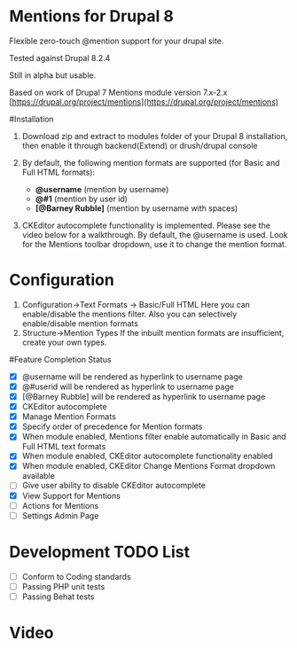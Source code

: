 <!--[![Build Status](https://secure.travis-ci.org/mohankumargupta/mentionsdrupal8module.png?branch=8.x-2.x-dev)](http://travis-ci.org/mohankumargupta/mentionsdrupal8module)-->
# Mentions for Drupal 8

Flexible zero-touch @mention support for your drupal site.

Tested against Drupal 8.2.4

Still in alpha but usable.

Based on work of Drupal 7 Mentions module version 7.x-2.x [https://drupal.org/project/mentions](https://drupal.org/project/mentions)

#Installation
1. Download zip and extract to modules folder of your Drupal 8 installation, then enable it through backend(Extend) or drush/drupal console

2. By default, the following mention formats are supported (for Basic and Full HTML formats):
   - **@username**           (mention by username)
   - **@#1**                 (mention by user id)
   - **\[@Barney Rubble\]**  (mention by username with spaces)

3. CKEditor autocomplete functionality is implemented. Please see the video below for a walkthrough. By default,
   the @username is used. Look for the Mentions toolbar dropdown, use it to change the mention format. 

# Configuration
1. Configuration->Text Formats -> Basic/Full HTML
   Here you can enable/disable the mentions filter. Also you can selectively enable/disable mention formats
2. Structure->Mention Types
   If the inbuilt mention formats are insufficient, create your own types.

#Feature Completion Status

- [x] @username will be rendered as hyperlink to username page 
- [x] @#userid will be rendered as hyperlink to username page 
- [x] [@Barney Rubble] will be rendered as hyperlink to username page
- [x] CKEditor autocomplete 
- [x] Manage Mention Formats
- [x] Specify order of precedence for Mention formats
- [x] When module enabled, Mentions filter enable automatically in Basic and Full HTML text formats
- [x] When module enabled, CKEditor autocomplete functionality enabled 
- [x] When module enabled, CKEditor Change Mentions Format dropdown available
- [ ] Give user ability to disable CKEditor autocomplete
- [x] View Support for Mentions
- [ ] Actions for Mentions 
- [ ] Settings Admin Page

# Development TODO List
- [ ] Conform to Coding standards
- [ ] Passing PHP unit tests
- [ ] Passing Behat tests 

# Video



